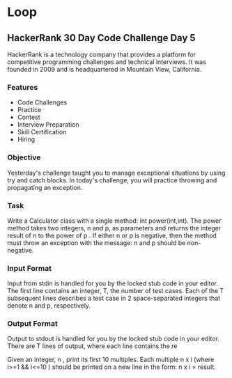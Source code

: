 # Loop

## HackerRank 30 Day Code Challenge Day 5

HackerRank is a technology company that provides a platform for competitive programming challenges and technical interviews. 
It was founded in 2009 and is headquartered in Mountain View, California.

### Features

- Code Challenges
- Practice
- Contest 
- Interview Preparation
- Skill Certification
- Hiring

### Objective

Yesterday's challenge taught you to manage exceptional situations by using try and catch blocks. In today's challenge, you will practice throwing and propagating an exception. 

### Task

Write a Calculator class with a single method: int power(int,int). The power method takes two integers,  n and  p, as parameters and returns the integer result of n to the power of p . If either  n or p is negative, then the method must throw an exception with the message: n and p should be non-negative.

### Input Format

Input from stdin is handled for you by the locked stub code in your editor. The first line contains an integer, T, the number of test cases. Each of the  T subsequent lines describes a test case in  2 space-separated integers that denote  n and p, respectively.

### Output Format

Output to stdout is handled for you by the locked stub code in your editor. There are T  lines of output, where each line contains the re

Given an integer, n , print its first 10 multiples. Each multiple n x i  (where i>=1 && i<=10 ) should be printed on a new line in the form: n x i = result.

